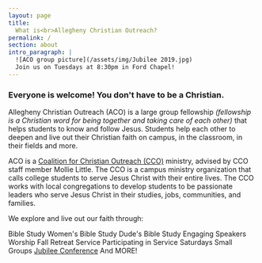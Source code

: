 ```yaml
---
layout: page
title:
  What is<br>Allegheny Christian Outreach?
permalink: /
section: about
intro_paragraph: |
  ![ACO group picture](/assets/img/Jubilee 2019.jpg)
  Join us on Tuesdays at 8:30pm in Ford Chapel!
---
```

### Everyone is welcome! You don't have to be a Christian.

Allegheny Christian Outreach (ACO) is a large group fellowship
_(fellowship is a Christian word for being together and taking care of each other)_
that helps students to know and follow Jesus. Students help each other to
deepen and live out their Christian faith on campus, in the classroom, in their
fields and more.



ACO is a [Coalition for Christian Outreach (CCO)](https://ccojubilee.org) ministry,
advised by CCO staff member Mollie Little. The CCO is a campus ministry organization
that calls college students to serve Jesus Christ with their entire lives.
The CCO works with local congregations to develop students to be passionate leaders
who serve Jesus Christ in their studies, jobs, communities, and families.

We explore and live out our faith through:

Bible Study
  Women's Bible Study
  Dude's Bible Study
Engaging Speakers
Worship
Fall Retreat
Service
    Participating in Service Saturdays
Small Groups
[Jubilee Conference](https://www.jubileeconference.com)
And MORE!
